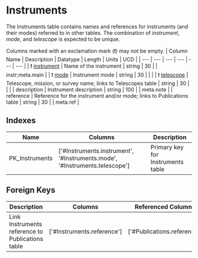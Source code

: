 # Instruments
The Instruments table contains names and references for instruments (and their modes) referred to in other tables. The combination of *instrument*, *mode*, and *telescope* is expected to be unique.


Columns marked with an exclamation mark (❗️) may not be empty.
| Column Name | Description | Datatype | Length | Units  | UCD |
| --- | --- | --- | --- | --- | --- |
| ❗️ <ins>instrument</ins> | Name of the instrument | string | 30 |  | instr;meta.main  |
| ❗️ <ins>mode</ins> | Instrument mode | string | 30 |  |   |
| ❗️ <ins>telescope</ins> | Telescope, mission, or survey name; links to Telescopes table | string | 30 |  |   |
| description | Instrument description | string | 100 |  | meta.note  |
| reference | Reference for the instrument and/or mode; links to Publications table | string | 30 |  | meta.ref  |

## Indexes
| Name | Columns | Description |
| --- | --- | --- |
| PK_Instruments | ['#Instruments.instrument', '#Instruments.mode', '#Instruments.telescope'] | Primary key for Instruments table |

## Foreign Keys
| Description | Columns | Referenced Columns |
| --- | --- | --- |
| Link Instruments reference to Publications table | ['#Instruments.reference'] | ['#Publications.reference'] |
